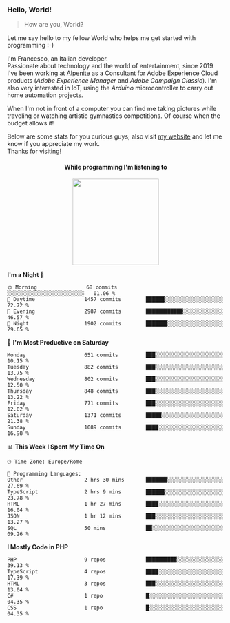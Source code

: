 ### Hello, World!

> How are you, World?

Let me say hello to my fellow World who helps me get started with programming :-)

I'm Francesco, an Italian developer.  
Passionate about technology and the world of entertainment, since 2019 I've been working at [Alpenite](https://www.alpenite.com) as a Consultant for Adobe Experience Cloud products (*Adobe Experience Manager* and *Adobe Campaign Classic*). I'm also very interested in IoT, using the *Arduino* microcontroller to carry out home automation projects.

When I'm not in front of a computer you can find me taking pictures while traveling or watching artistic gymnastics competitions. Of course when the budget allows it!

Below are some stats for you curious guys; also visit [my website](https://www.francescorega.eu) and let me know if you appreciate my work.  
Thanks for visiting!

<div align="center">
  <h4>While programming I'm listening to</h4>
  <a href="https://apps.francescorega.eu/now-playing/11147232609" target="_blank"><img src="https://apps.francescorega.eu/now-playing/11147232609" width="200"></a>
</div>

<!--START_SECTION:waka-->
**I'm a Night 🦉** 

```text
🌞 Morning                68 commits          ░░░░░░░░░░░░░░░░░░░░░░░░░   01.06 % 
🌆 Daytime                1457 commits        ██████░░░░░░░░░░░░░░░░░░░   22.72 % 
🌃 Evening                2987 commits        ████████████░░░░░░░░░░░░░   46.57 % 
🌙 Night                  1902 commits        ███████░░░░░░░░░░░░░░░░░░   29.65 % 
```
📅 **I'm Most Productive on Saturday** 

```text
Monday                   651 commits         ███░░░░░░░░░░░░░░░░░░░░░░   10.15 % 
Tuesday                  882 commits         ███░░░░░░░░░░░░░░░░░░░░░░   13.75 % 
Wednesday                802 commits         ███░░░░░░░░░░░░░░░░░░░░░░   12.50 % 
Thursday                 848 commits         ███░░░░░░░░░░░░░░░░░░░░░░   13.22 % 
Friday                   771 commits         ███░░░░░░░░░░░░░░░░░░░░░░   12.02 % 
Saturday                 1371 commits        █████░░░░░░░░░░░░░░░░░░░░   21.38 % 
Sunday                   1089 commits        ████░░░░░░░░░░░░░░░░░░░░░   16.98 % 
```


📊 **This Week I Spent My Time On** 

```text
🕑︎ Time Zone: Europe/Rome

💬 Programming Languages: 
Other                    2 hrs 30 mins       ███████░░░░░░░░░░░░░░░░░░   27.69 % 
TypeScript               2 hrs 9 mins        ██████░░░░░░░░░░░░░░░░░░░   23.78 % 
HTML                     1 hr 27 mins        ████░░░░░░░░░░░░░░░░░░░░░   16.04 % 
JSON                     1 hr 12 mins        ███░░░░░░░░░░░░░░░░░░░░░░   13.27 % 
SQL                      50 mins             ██░░░░░░░░░░░░░░░░░░░░░░░   09.26 % 
```

**I Mostly Code in PHP** 

```text
PHP                      9 repos             ██████████░░░░░░░░░░░░░░░   39.13 % 
TypeScript               4 repos             ████░░░░░░░░░░░░░░░░░░░░░   17.39 % 
HTML                     3 repos             ███░░░░░░░░░░░░░░░░░░░░░░   13.04 % 
C#                       1 repo              █░░░░░░░░░░░░░░░░░░░░░░░░   04.35 % 
CSS                      1 repo              █░░░░░░░░░░░░░░░░░░░░░░░░   04.35 % 
```




<!--END_SECTION:waka-->
